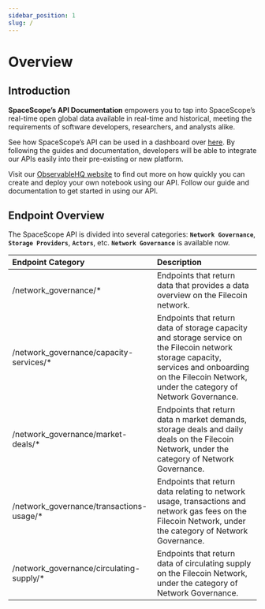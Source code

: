 ```yaml
---
sidebar_position: 1
slug: /
---
```


# Overview

## Introduction
**SpaceScope’s API Documentation** empowers you to tap into SpaceScope’s real-time open global data available in real-time and historical, meeting the requirements of software developers, researchers, and analysts alike.

See how SpaceScope’s API can be used in a dashboard over [here](https://dashboard.starboard.ventures/). By following the guides and documentation, developers will be able to integrate our APIs easily into their pre-existing or new platform.

Visit our [ObservableHQ website](https://observablehq.com/@starboard/starboard-filecoin-data-index) to find out more on how quickly you can create and deploy your own notebook using our API. Follow our guide and documentation to get started in using our API.

## Endpoint Overview
The SpaceScope API is divided into several categories: **`Network Governance`**, **`Storage Providers`**, **`Actors`**, etc. **`Network Governance`** is available now.


| **Endpoint Category**                    | **Description**                                                                                                                                                                                         |
| :--------------------------------------- | :------------------------------------------------------------------------------------------------------------------------------------------------------------------------------------------------------ |
| /network_governance/*                    | Endpoints that return data that provides a data overview on the Filecoin network.                                                                                                                       |
| /network_governance/capacity-services/*  | Endpoints that return data of storage capacity and storage service on the Filecoin network storage capacity, services and onboarding on the Filecoin Network, under the category of Network Governance. |
| /network_governance/market-deals/*       | Endpoints that return data n market demands, storage deals and daily deals on the Filecoin Network, under the category of Network Governance.                                                           |
| /network_governance/transactions-usage/* | Endpoints that return data relating to network usage, transactions and network gas fees on the Filecoin Network, under the category of Network Governance.                                              |
| /network_governance/circulating-supply/* | Endpoints that return data of circulating supply on the Filecoin Network, under the category of Network Governance.                                                                                     |
